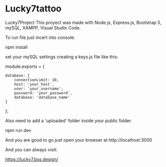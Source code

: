 # Lucky7tattoo
Lucky7Project
This proyect was made with Node.js, Express.js, Bootstrap 5, mySQL, XAMPP, Visual Studio Code.

To run file just incert into console:

npm install

set your mySQL settings creating a keys.js file like this:

module.exports = {

    database: {
        connectionLimit: 10,
        host: 'your_host',
        user: 'your_username',
        password: 'your_password',
        database: 'database_name'
    }

};

Also need to add a 'uploaded' folder inside your public folder.

npm run dev

And you are good to go just open your browser at http://localhost:3000

And you can always visit:

https://lucky7.bss.design/
